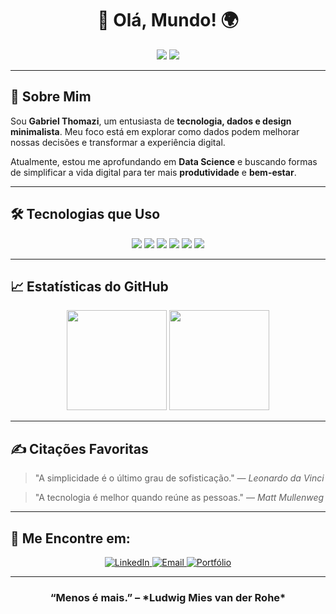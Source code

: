 <h1 align="center">🌟 Olá, Mundo! 🌍</h1>

<p align="center">
  <img src="https://img.shields.io/badge/Data_Science-20232F?style=for-the-badge&logo=python&logoColor=white" />
  <img src="https://img.shields.io/badge/Minimalism-ff6f61?style=for-the-badge&logo=ubuntu&logoColor=white" />
</p>

---

## 💬 Sobre Mim

Sou **Gabriel Thomazi**, um entusiasta de **tecnologia, dados e design minimalista**. Meu foco está em explorar como dados podem melhorar nossas decisões e transformar a experiência digital.

Atualmente, estou me aprofundando em **Data Science** e buscando formas de simplificar a vida digital para ter mais **produtividade** e **bem-estar**.

---

## 🛠️ Tecnologias que Uso

<p align="center">
  <img src="https://img.shields.io/badge/-Python-3776AB?style=for-the-badge&logo=python&logoColor=white"/>
  <img src="https://img.shields.io/badge/-JavaScript-F7DF1E?style=for-the-badge&logo=javascript&logoColor=black"/>
  <img src="https://img.shields.io/badge/-Node.js-339933?style=for-the-badge&logo=node.js&logoColor=white"/>
  <img src="https://img.shields.io/badge/-SQL-003B57?style=for-the-badge&logo=mysql&logoColor=white"/>
  <img src="https://img.shields.io/badge/-Git-F1502F?style=for-the-badge&logo=git&logoColor=white"/>
  <img src="https://img.shields.io/badge/-Docker-2496ED?style=for-the-badge&logo=docker&logoColor=white"/>
</p>

---

## 📈 Estatísticas do GitHub

<p align="center">
  <img height="160em" src="https://github-readme-stats.vercel.app/api?username=gabriel-thomazi&show_icons=true&theme=merko&hide_border=true&hide_title=true"/>
  <img height="160em" src="https://github-readme-stats.vercel.app/api/top-langs/?username=gabriel-thomazi&layout=compact&theme=merko&hide_border=true"/>
</p>

---

## ✍️ Citações Favoritas

> "A simplicidade é o último grau de sofisticação." — *Leonardo da Vinci*

> "A tecnologia é melhor quando reúne as pessoas." — *Matt Mullenweg*

---

## 🔗 Me Encontre em:

<p align="center">
  <a href="https://www.linkedin.com/in/gabriel-thomazi/" target="_blank">
    <img alt="LinkedIn" src="https://img.shields.io/badge/LinkedIn-0A66C2?style=for-the-badge&logo=linkedin&logoColor=white"/>
  </a>
  <a href="mailto:gthomazirosa@gmail.com">
    <img alt="Email" src="https://img.shields.io/badge/Email-D14836?style=for-the-badge&logo=gmail&logoColor=white"/>
  </a>
  <a href="https://portfolio.com" target="_blank">
    <img alt="Portfólio" src="https://img.shields.io/badge/Portfólio-000000?style=for-the-badge&logo=firefox&logoColor=white"/>
  </a>
</p>

---

<h3 align="center">“Menos é mais.” – *Ludwig Mies van der Rohe*</h3>
